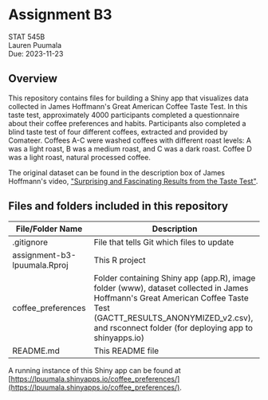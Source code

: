 # Assignment B3  
STAT 545B  
Lauren Puumala  
Due: 2023-11-23  

## Overview
This repository contains files for building a Shiny app that visualizes data collected in James Hoffmann's Great American Coffee Taste Test. In this taste test, approximately 4000 participants completed a questionnaire about their coffee preferences and habits. Participants also completed a blind taste test of four different coffees, extracted and provided by Comateer. Coffees A-C were washed coffees with different roast levels: A was a light roast, B was a medium roast, and C was a dark roast. Coffee D was a light roast, natural processed coffee.  

The original dataset can be found in the description box of James Hoffmann's video, ["Surprising and Fascinating Results from the Taste Test"](https://www.youtube.com/watch?v=bMOOQfeloH0).  

## Files and folders included in this repository  
File/Folder Name | Description  
-----------------|------------  
.gitignore | File that tells Git which files to update  
assignment-b3-lpuumala.Rproj | This R project
coffee_preferences | Folder containing Shiny app (app.R), image folder (www), dataset collected in James Hoffmann's Great American Coffee Taste Test (GACTT_RESULTS_ANONYMIZED_v2.csv), and rsconnect folder (for deploying app to shinyapps.io)
README.md | This README file  

A running instance of this Shiny app can be found at [https://lpuumala.shinyapps.io/coffee_preferences/](https://lpuumala.shinyapps.io/coffee_preferences/).
